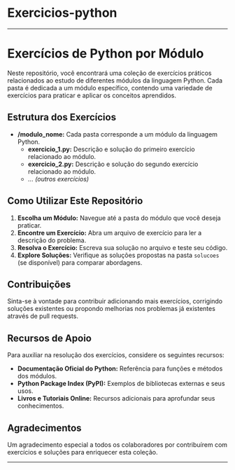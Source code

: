 # Exercicios-python

---

# Exercícios de Python por Módulo

Neste repositório, você encontrará uma coleção de exercícios práticos relacionados ao estudo de diferentes módulos da linguagem Python. Cada pasta é dedicada a um módulo específico, contendo uma variedade de exercícios para praticar e aplicar os conceitos aprendidos.

## Estrutura dos Exercícios

- **/modulo_nome:** Cada pasta corresponde a um módulo da linguagem Python.
  - **exercicio_1.py:** Descrição e solução do primeiro exercício relacionado ao módulo.
  - **exercicio_2.py:** Descrição e solução do segundo exercício relacionado ao módulo.
  - *... (outros exercícios)*

## Como Utilizar Este Repositório

1. **Escolha um Módulo:** Navegue até a pasta do módulo que você deseja praticar.
2. **Encontre um Exercício:** Abra um arquivo de exercício para ler a descrição do problema.
3. **Resolva o Exercício:** Escreva sua solução no arquivo e teste seu código.
4. **Explore Soluções:** Verifique as soluções propostas na pasta `solucoes` (se disponível) para comparar abordagens.

## Contribuições

Sinta-se à vontade para contribuir adicionando mais exercícios, corrigindo soluções existentes ou propondo melhorias nos problemas já existentes através de pull requests.

## Recursos de Apoio

Para auxiliar na resolução dos exercícios, considere os seguintes recursos:

- **Documentação Oficial do Python:** Referência para funções e métodos dos módulos.
- **Python Package Index (PyPI):** Exemplos de bibliotecas externas e seus usos.
- **Livros e Tutoriais Online:** Recursos adicionais para aprofundar seus conhecimentos.

## Agradecimentos

Um agradecimento especial a todos os colaboradores por contribuírem com exercícios e soluções para enriquecer esta coleção.

---
